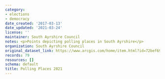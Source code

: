 ```yaml
---
category:
- elections
- democracy
date_created: '2017-03-13'
date_updated: '2021-03-24'
license: ''
maintainer: South Ayrshire Council
notes: <p>Points depicting polling places in South Ayrshire</p>
organization: South Ayrshire Council
original_dataset_link: https://www.arcgis.com/home/item.html?id=72bef698f90b4da7b28ee403598e4403
records: 79
resources: []
schema: default
title: Polling Places 2021
---
```

